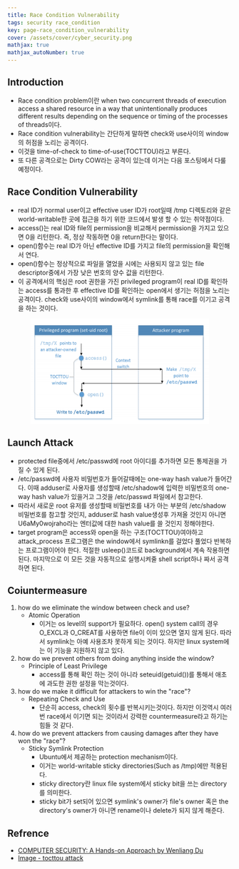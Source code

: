 ```yaml
---
title: Race Condition Vulnerability
tags: security race_condition
key: page-race_condition_vulnerability
cover: /assets/cover/cyber_security.png
mathjax: true
mathjax_autoNumber: true
---
```


## Introduction
* Race condition problem이란 when two concurrent threads of execution access a shared resource in a way that unintentionally produces different results depending on the sequence or timing of the processes of threads이다.
* Race condition vulnerability는 간단하게 말하면 check와 use사이의 window의 허점을 노리는 공격이다.
* 이것을 time-of-check to time-of-use(TOCTTOU)라고 부른다.
* 또 다른 공격으로는 Dirty COW라는 공격이 있는데 이거는 다음 포스팅에서 다룰 예정이다.


## Race Condition Vulnerability
* real ID가 normal user이고 effective user ID가 root일때 /tmp 디렉토리와 같은 world-writable한 곳에 접근을 하기 위한 코드에서 발생 할 수 있는 취약점이다.
* access()는 real ID와 file의 permission을 비교해서 permission을 가지고 있으면 0을 리턴한다. 즉, 정상 작동하면 0을 return한다는 말이다.
* open()함수는 real ID가 아닌 effective ID를 가지고 file의 permission을 확인해서 연다.
* open()함수는 정상적으로 파일을 열었을 시에는 사용되지 않고 있는 file descriptor중에서 가장 낮은 번호의 양수 값을 리턴한다.
* 이 공격에서의 핵심은 root 권한을 가진 privileged program이 real ID를 확인하는 access를 통과한 후 effective ID를 확인하는 open에서 생기는 허점을 노리는 공격이다. check와 use사이의 window에서 symlink를 통해 race를 이기고 공격을 하는 것이다.
<img src="/assets/images/tocttou_attack.png" width="400px" style="display: block;margin-left: auto;margin-right: auto;">

## Launch Attack

* protected file중에서 /etc/passwd에 root 아이디를 추가하면 모든 통제권을 가질 수 있게 된다.
* /etc/passwd에 사용자 비밀번호가 들어갈때에는 one-way hash value가 들어간다. 이때 adduser로 사용자를 생성할때 /etc/shadow에 입력한 비밀번호의 one-way hash value가 있을거고 그것을 /etc/passwd 파일에서 참고한다.
* 따라서 새로운 root 유저를 생성할때 비밀번호를 내가 아는 부분의 /etc/shadow 비밀번호를 참고할 것인지, adduser로 hash value생성후 가져올 것인지 아니면 U6aMy0wojraho라는 엔터값에 대한 hash value를 쓸 것인지 정해야한다.
* target program은 access와 open을 하는 구조(TOCTTOU)여야하고 attack_process 프로그램은 the window에서 symlinkn를 걸었다 풀었다 반복하는 프로그램이어야 한다. 적절한 usleep()코드로 background에서 계속 작용하면 된다. 마지막으로 이 모든 것을 자동적으로 실행시켜줄 shell script하나 짜서 공격하면 된다.

## Coiuntermeasure

1. how do we eliminate the window between check and use?
    * Atomic Operation
        * 이거는 os level의 support가 필요하다. open() system call의 경우 O_EXCL과 O_CREAT를 사용하면 file이 이미 있으면 열지 않게 된다. 따라서 symlink는 아예 사용조차 못하게 되는 것이다. 하지만 linux system에는 이 기능을 지원하지 않고 있다.
1. how do we prevent others from doing anything inside the window?
    * Principle of Least Privilege
        * access를 통해 확인 하는 것이 아니라 seteuid(getuid())를 통해서 애초에 과도한 권한 설정을 막는것이다.
1. how do we make it difficult for attackers to win the "race"?
    * Repeating Check and Use
        * 단순히 access, check의 횟수를 반복시키는것이다. 하지만 이것역시 여러번 race에서 이기면 되는 것이라서 강력한 countermeasure라고 하기는 힘들 것 같다.
1. how do we prevent attackers from causing damages after they have won the "race"?
    * Sticky Symlink Protection
        * Ubuntu에서 제공하는 protection mechanism이다.
        * 이거는 world-writable sticky directories(Such as /tmp)에만 적용된다.
        * sticky directory란 linux file system에서 sticky bit을 쓰는 directory를 의미한다.
        * sticky bit가 set되어 있으면 symlink's owner가 file's owner 혹은 the directory's owner가 아니면 rename이나 delete가 되지 않게 해준다.

## Refrence
* [COMPUTER SECURITY: A Hands-on Approach by Wenliang Du](https://www.amazon.com/Computer-Security-Hands-Approach-Wenliang/dp/154836794X)
* [Image - tocttou attack](https://csis.gmu.edu/ksun/AIT681-s19/notes/T13_race%20conditions.pdf)